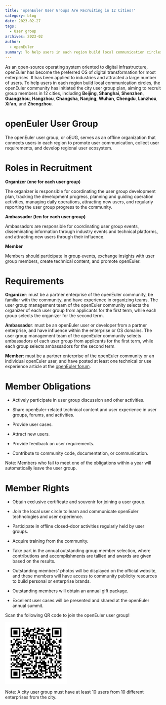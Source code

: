 ```yaml
---
title: 'openEuler User Groups Are Recruiting in 12 Cities!'
category: blog
date: 2023-02-27
tags:
  - User group
archives: 2023-02
author:
  - openEuler
summary: To help users in each region build local communication circles, the openEuler community has initiated the city user group plan, aiming to recruit group members in 12 cities.
---
```



As an open-source operating system oriented to digital infrastructure, openEuler has become the preferred OS of digital transformation for most enterprises. It has been applied to industries and attracted a large number of users. To help users in each region build local communication circles, the openEuler community has initiated the city user group plan, aiming to recruit group members in 12 cities, including **Beijing**, **Shanghai**, **Shenzhen**, **Guangzhou**, **Hangzhou**, **Changsha**, **Nanjing**, **Wuhan**, **Chengdu**, **Lanzhou**, **Xi'an**, and **Zhengzhou**.  

# openEuler User Group

The openEuler user group, or oEUG, serves as an offline organization that connects users in each region to promote user communication, collect user requirements, and develop regional user ecosystem.  


# Roles in Recruitment

**Organizer (one for each user group)**

The organizer is responsible for coordinating the user group development plan, tracking the development progress, planning and guiding operation activities, managing daily operations, attracting new users, and regularly reporting the user group progress to the community.  

**Ambassador (ten for each user group)**

Ambassadors are responsible for coordinating user group events, disseminating information through industry events and technical platforms, and attracting new users through their influence.

**Member**

Members should participate in group events, exchange insights with user group members, create technical content, and promote openEuler.


# **Requirements**


**Organizer**: must be a partner enterprise of the openEuler community, be familiar with the community, and have experience in organizing teams. The user group management team of the openEuler community selects the organizer of each user group from applicants for the first term, while each group selects the organizer for the second term.  


**Ambassador**: must be an openEuler user or developer from a partner enterprise, and have influence within the enterprise or OS domains. The user group management team of the openEuler community selects ambassadors of each user group from applicants for the first term, while each group selects ambassadors for the second term.  


**Member**: must be a partner enterprise of the openEuler community or an individual openEuler user, and have posted at least one technical or use experience article at the [openEuler forum](https://forum.openeuler.org).

# **Member Obligations**

-   Actively participate in user group discussion and other activities.

-   Share openEuler-related technical content and user experience in user groups, forums, and activities.

-   Provide user cases.

-   Attract new users.

-   Provide feedback on user requirements.

-   Contribute to community code, documentation, or communication.

Note: Members who fail to meet one of the obligations within a year will automatically leave the user group.

# Member Rights

-   Obtain exclusive certificate and souvenir for joining a user group.

-   Join the local user circle to learn and communicate openEuler technologies and user experience.

-   Participate in offline closed-door activities regularly held by user groups.

-   Acquire training from the community.

-   Take part in the annual outstanding group member selection, where contributions and accomplishments are tallied and awards are given based on the results.

-   Outstanding members' photos will be displayed on the official website, and these members will have access to community publicity resources to build personal or enterprise brands.

-   Outstanding members will obtain an annual gift package.

-   Excellent user cases will be presented and shared at the openEuler annual summit.

Scan the following QR code to join the openEuler user group!

<img src="./img/news/20230303-member/media/image1.png" width="200" >


Note: A city user group must have at least 10 users from 10 different enterprises from the city.
